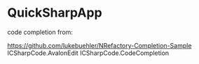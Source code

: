 # QuickSharpApp

code completion from:

https://github.com/lukebuehler/NRefactory-Completion-Sample
ICSharpCode.AvalonEdit
ICSharpCode.CodeCompletion
